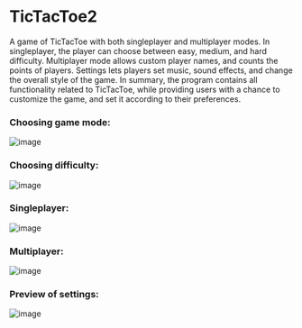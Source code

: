 # TicTacToe2

A game of TicTacToe with both singleplayer and multiplayer modes. In singleplayer, the player can choose between easy, medium, and hard difficulty. 
Multiplayer mode allows custom player names, and counts the points of players. Settings lets players set music, sound effects, and change the overall style of the game.
In summary, the program contains all functionality related to TicTacToe, while providing users with a chance to customize the game, and set it according to their preferences.


### Choosing game mode:

![image](https://github.com/szjohanna/TicTacToe2/assets/97356175/05f48dd7-2139-4d43-b48d-d4ad7d7b1c88)


### Choosing difficulty:

![image](https://github.com/szjohanna/TicTacToe2/assets/97356175/786868c5-213d-4fe9-8197-5c311a4aeb4a)


### Singleplayer:

![image](https://github.com/szjohanna/TicTacToe2/assets/97356175/31131680-aaa8-4c79-b1b4-e963caa25395)


### Multiplayer:

![image](https://github.com/szjohanna/TicTacToe2/assets/97356175/330c0889-1a12-455f-adb6-4e224456239d)


### Preview of settings:

![image](https://github.com/szjohanna/TicTacToe2/assets/97356175/dec58ac2-12b0-48f2-a455-6ff7566ad3ea)







